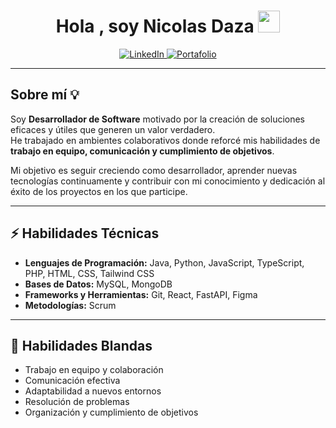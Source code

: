 <h1 align="center">Hola , soy Nicolas Daza <img src="https://media.giphy.com/media/hvRJCLFzcasrR4ia7z/giphy.gif" width="35"></h1>

<p align="center">
  <a href="https://www.linkedin.com/in/tu-linkedin" target="_blank">
    <img src="https://img.shields.io/badge/LinkedIn-0077B5?style=for-the-badge&logo=linkedin&logoColor=white" alt="LinkedIn"/>
  </a>
  <a href="https://tu-portafolio.com" target="_blank">
    <img src="https://img.shields.io/badge/Portafolio-FF5722?style=for-the-badge&logo=vercel&logoColor=white" alt="Portafolio"/>
  </a>
</p>

---

## Sobre mí 💡

Soy **Desarrollador de Software** motivado por la creación de soluciones eficaces y útiles que generen un valor verdadero.  
He trabajado en ambientes colaborativos donde reforcé mis habilidades de **trabajo en equipo, comunicación y cumplimiento de objetivos**.  

Mi objetivo es seguir creciendo como desarrollador, aprender nuevas tecnologías continuamente y contribuir con mi conocimiento y dedicación al éxito de los proyectos en los que participe.  

---

## ⚡ Habilidades Técnicas

- **Lenguajes de Programación:** Java, Python, JavaScript, TypeScript, PHP, HTML, CSS, Tailwind CSS  
- **Bases de Datos:** MySQL, MongoDB  
- **Frameworks y Herramientas:** Git, React, FastAPI, Figma  
- **Metodologías:** Scrum  

---

## 🤝 Habilidades Blandas

- Trabajo en equipo y colaboración  
- Comunicación efectiva  
- Adaptabilidad a nuevos entornos  
- Resolución de problemas  
- Organización y cumplimiento de objetivos  

